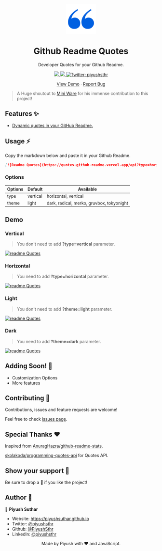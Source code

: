 <p align="center">
  <img align="center" width="100" src="/logo.png" />
  <h1 align="center">Github Readme Quotes</h1>
  <p align="center">Developer Quotes for your Github Readme.</p>
</p>

<!-- Badges -->
<p align="center">
  <a href="https://github.com/PiyushSuthar/github-readme-quotes/issues">
    <img src="https://img.shields.io/github/issues/PiyushSuthar/github-readme-quotes?style=flat-square">
  </a>

  <a href="https://github.com/PiyushSuthar/github-readme-quotes/pulls">
    <img src="https://img.shields.io/github/issues-pr/PiyushSuthar/github-readme-quotes?style=flat-square">
  </a>
  
  <a href="https://twitter.com/piyushsthr" target="_blank">
    <img alt="Twitter: piyushsthr" src="https://img.shields.io/twitter/follow/piyushsthr.svg?style=social" />
  </a>
</p>

<!-- Links -->
<p align="center">
  <a href="https://quotes-github-readme.vercel.app/api" target="_blank">View Demo</a>
  <span> · </span>
  <a href="https://github.com/piyushsuthar/github-readme-quotes/issues" target="_blank">Report Bug</a>
</p>

> A Huge shoutout to [Mini Ware](https://github.com/Mini-Ware) for his immense contribution to this project!

## Features ✨

- [Dynamic quotes in your GitHub Readme.](#Demo)

## Usage ⚡️

Copy the markdown below and paste it in your Github Readme.

```md
[![Readme Quotes](https://quotes-github-readme.vercel.app/api?type=horizontal&theme=dark)](https://github.com/piyushsuthar/github-readme-quotes)
```

### Options

| Options | Default  | Available                                 |
| ------- | -------- | ----------------------------------------- |
| type    | vertical | horizontal, vertical                      |
| theme   | light    | dark, radical, merko, gruvbox, tokyonight |

## Demo

### Vertical

> You don't need to add **?type=vertical** parameter.

[![readme Quotes](https://quotes-github-readme.vercel.app/api?type=vertical)](https://github.com/piyushsuthar/github-readme-quotes)

### Horizontal

> You need to add **?type=horizontal** parameter.

[![readme Quotes](https://quotes-github-readme.vercel.app/api?type=horizontal)](https://github.com/piyushsuthar/github-readme-quotes)

### Light

> You don't need to add **?theme=light** parameter.

[![readme Quotes](https://quotes-github-readme.vercel.app/api?type=vertical)](https://github.com/piyushsuthar/github-readme-quotes)

### Dark

> You need to add **?theme=dark** parameter.

[![readme Quotes](https://quotes-github-readme.vercel.app/api?theme=dark)](https://github.com/piyushsuthar/github-readme-quotes)

## Adding Soon! 🚧

- Customization Options
- More features

## Contributing 🤝

Contributions, issues and feature requests are welcome!

Feel free to check [issues page](https://github.com/PiyushSuthar/github-readme-quotes/issues).

## Special Thanks ❤

Inspired from [AnuragHazra/github-readme-stats](https://github.com/anuraghazra/github-readme-stats).

[skolakoda/programming-quotes-api](https://github.com/skolakoda/programming-quotes-api) for Quotes API.

## Show your support 🌈

Be sure to drop a 🌟 if you like the project!

## Author 🤗

👤 **Piyush Suthar**

- Website: https://piyushsuthar.github.io
- Twitter: [@piyushsthr](https://twitter.com/piyushsthr)
- Github: [@PiyushSthr](https://github.com/PiyushSthr)
- LinkedIn: [@piyushsthr](https://linkedin.com/in/piyushsthr)

<div align="center">Made by Piyush with ❤ and JavaScript.</div>
